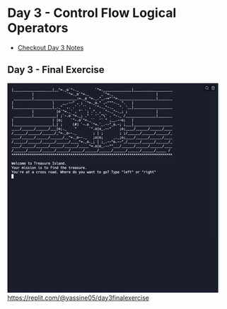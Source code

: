 # Day 3 - Control Flow Logical Operators
- [Checkout Day 3 Notes](day03_notes.md)


## Day 3 - Final Exercise
![treasure map](calculator_gif.gif)
https://replit.com/@yassine05/day3finalexercise